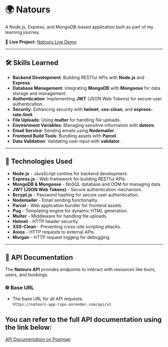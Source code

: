 # 🌍 Natours

A Node.js, Express, and MongoDB-based application built as part of my learning journey.

🚀 **Live Project:** [Natours Live Demo](https://natours-app-rxpo.onrender.com)

---

## 🛠️ Skills Learned

- **Backend Development**: Building RESTful APIs with **Node.js** and **Express**.
- **Database Management**: Integrating **MongoDB** with **Mongoose** for data storage and management.
- **Authentication**: Implementing **JWT** (JSON Web Tokens) for secure user authentication.
- **Security**: Enhancing security with **helmet**, **xss-clean**, and **express-rate-limit**.
- **File Uploads**: Using **multer** for handling file uploads.
- **Environment Variables**: Managing sensitive information with **dotenv**.
- **Email Service**: Sending emails using **Nodemailer**.
- **Frontend Build Tools**: Bundling assets with **Parcel**.
- **Data Validation**: Validating user input with **validator**.

---

## 🔧 Technologies Used

- **Node.js** - JavaScript runtime for backend development.
- **Express.js** - Web framework for building RESTful APIs.
- **MongoDB & Mongoose** - NoSQL database and ODM for managing data.
- **JWT (JSON Web Tokens)** - Secure authentication mechanism.
- **Bcrypt.js** - Password hashing for secure user authentication.
- **Nodemailer** - Email sending functionality.
- **Parcel** - Web application bundler for frontend assets.
- **Pug** - Templating engine for dynamic HTML generation.
- **Multer** - Middleware for handling file uploads.
- **Helmet** - HTTP header security.
- **XSS-Clean** - Preventing cross-site scripting attacks.
- **Axios** - HTTP requests to external APIs.
- **Morgan** - HTTP request logging for debugging.

---

## 📜 API Documentation

The **Natours API** provides endpoints to interact with resources like tours, users, and bookings.

### 🌐 Base URL
- The base URL for all API requests:  
  `https://natours-app-rxpo.onrender.com/api/v1`

## You can refer to the full API documentation using the link below:

[API Documentation on Postman](https://documenter.getpostman.com/view/38300255/2sAYX2MinL)
